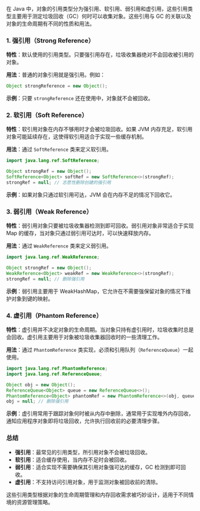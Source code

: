 在 Java 中，对象的引用类型分为强引用、软引用、弱引用和虚引用，这些引用类型主要用于测定垃圾回收（GC）何时可以收集对象。这些引用与 GC 的关联以及对象的生命周期有不同的性质和用法。

### 1. 强引用（Strong Reference）

**特性**：默认使用的引用类型。只要强引用存在，垃圾收集器绝对不会回收被引用的对象。

**用法**：普通的对象引用就是强引用。例如：

```java
Object strongReference = new Object();
```

**示例**：只要 `strongReference` 还在使用中，对象就不会被回收。

### 2. 软引用（Soft Reference）

**特性**：软引用对象在内存不够用时才会被垃圾回收。如果 JVM 内存充足，软引用对象可能延续存在，这使得软引用适合于实现一些缓存机制。

**用法**：通过 `SoftReference` 类来定义软引用。

```java
import java.lang.ref.SoftReference;  

Object strongRef = new Object();  
SoftReference<Object> softRef = new SoftReference<>(strongRef);  
strongRef = null; // 志愿性删除创建的强引用
```

**示例**：如果对象只通过软引用可达，JVM 会在内存不足的情况下回收它。

### 3. 弱引用（Weak Reference）

**特性**：弱引用对象只要被垃圾收集器检测到即可回收。弱引用对象非常适合于实现 Map 的缓存，当对象只通过弱引用可达时，可以快速释放内存。

**用法**：通过 `WeakReference` 类来定义弱引用。

```java
import java.lang.ref.WeakReference;  

Object strongRef = new Object();  
WeakReference<Object> weakRef = new WeakReference<>(strongRef);  
strongRef = null; // 删除强引用
```

**示例**：弱引用主要用于 WeakHashMap，它允许在不需要强保留对象的情况下维护对象到键的映射。

### 4. 虚引用（Phantom Reference）

**特性**：虚引用并不决定对象的生命周期。当对象只持有虚引用时，垃圾收集时总是会回收。虚引用主要用于对象被垃圾收集器回收时的一些清理工作。

**用法**：通过 `PhantomReference` 类实现，必须和引用队列（`ReferenceQueue`）一起使用。

```java
import java.lang.ref.PhantomReference;  
import java.lang.ref.ReferenceQueue;  

Object obj = new Object();  
ReferenceQueue<Object> queue = new ReferenceQueue<>();  
PhantomReference<Object> phantomRef = new PhantomReference<>(obj, queue);  
obj = null; // 删除强引用
```

**示例**：虚引用常用于跟踪对象何时被从内存中删除，通常用于实现堆外内存回收，通知应用程序对象即将垃圾回收，允许执行回收前的必要清理步骤。

### 总结

+ **强引用**：最常见的引用类型，所引用对象不会被垃圾回收。
+ **软引用**：适合缓存使用，当内存不足时会被回收。
+ **弱引用**：适合实现不需要确保其引用对象强可达的缓存，GC 检测到即可回收。
+ **虚引用**：不支持访问引用对象，用于监测对象被回收前的清除。

这些引用类型根据对象的生命周期管理和内存回收需求被巧妙设计，适用于不同情境的资源管理策略。
